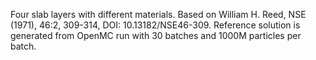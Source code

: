 Four slab layers with different materials. Based on William H. Reed, NSE (1971), 46:2, 309-314, DOI: 10.13182/NSE46-309. Reference solution is generated from OpenMC run with 30 batches and 1000M particles per batch.
